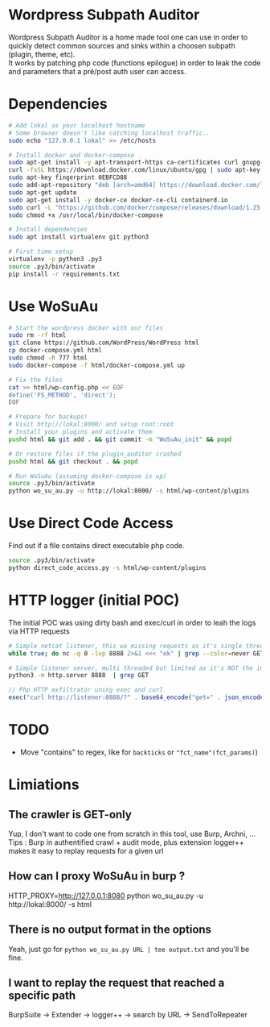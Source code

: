 # Wordpress Subpath Auditor

Wordpress Subpath Auditor is a home made tool one can use in order to quickly detect common sources and sinks within a choosen subpath (plugin, theme, etc). \
It works by patching php code (functions epilogue) in order to leak the code and parameters that a pré/post auth user can access. 


# Dependencies

```bash
# Add lokal as your localhost hostname
# Some browser doesn't like catching localhost traffic..
sudo echo "127.0.0.1 lokal" >> /etc/hosts

# Install docker and docker-compose
sudo apt-get install -y apt-transport-https ca-certificates curl gnupg-agent software-properties-common
curl -fsSL https://download.docker.com/linux/ubuntu/gpg | sudo apt-key add -
sudo apt-key fingerprint 0EBFCD88
sudo add-apt-repository "deb [arch=amd64] https://download.docker.com/linux/ubuntu disco stable"
sudo apt-get update
sudo apt-get install -y docker-ce docker-ce-cli containerd.io
sudo curl -L "https://github.com/docker/compose/releases/download/1.25.0/docker-compose-Linux-x86_64" -o /usr/local/bin/docker-compose
sudo chmod +x /usr/local/bin/docker-compose

# Install dependencies
sudo apt install virtualenv git python3

# First time setup
virtualenv -p python3 .py3
source .py3/bin/activate
pip install -r requirements.txt
```


# Use WoSuAu

```bash
# Start the wordpress docker with our files
sudo rm -rf html
git clone https://github.com/WordPress/WordPress html
cp docker-compose.yml html
sudo chmod -R 777 html
sudo docker-compose -f html/docker-compose.yml up

# Fix the files
cat >> html/wp-config.php << EOF
define('FS_METHOD', 'direct');
EOF

# Prepare for backups!
# Visit http://lokal:8000/ and setup root:root
# Install your plugins and activate them
pushd html && git add . && git commit -m "WoSuAu_init" && popd

# Or restore files if the plugin_auditor crashed
pushd html && git checkout . && popd

# Run WoSuAu (assuming docker-compose is up)
source .py3/bin/activate
python wo_su_au.py -u http://lokal:8000/ -s html/wp-content/plugins
```

# Use Direct Code Access

Find out if a file contains direct executable php code. 

```bash
source .py3/bin/activate
python direct_code_access.py -s html/wp-content/plugins
```


# HTTP logger (initial POC)

The initial POC was using dirty bash and exec/curl in order to leah the logs via HTTP requests

```bash
# Simple netcat listener, this wa missing requests as it's single threaded
while true; do nc -q 0 -lvp 8888 2>&1 <<< "ok" | grep --color=never GET | cut -d" " -f 2 | cut -c 3- | base64 -d && echo ; done

# Simple listener server, multi threaded but limited as it's NOT the intended purpose of http.server
python3 -m http.server 8888  | grep GET
```

```php
// Php HTTP exfiltrator uning exec and curl
exec("curl http://listener:8888/?" . base64_encode("get=" . json_encode($_GET)));
```


# TODO

- Move "contains" to regex, like for `backticks` or `"fct_name"(fct_params)`)


# Limiations

## The crawler is GET-only

Yup, I don't want to code one from scratch in this tool, use Burp, Archni, ... \
Tips : Burp in authentified crawl + audit mode, plus extension logger++ makes it easy to replay requests for a given url 

## How can I proxy WoSuAu in burp ? 

HTTP_PROXY=http://127.0.0.1:8080 python wo_su_au.py -u http://lokal:8000/ -s html

## There is no output format in the options

Yeah, just go for `python wo_su_au.py URL | tee output.txt` and you'll be fine. 

## I want to replay the request that reached a specific path

BurpSuite -> Extender -> logger++ -> search by URL -> SendToRepeater




